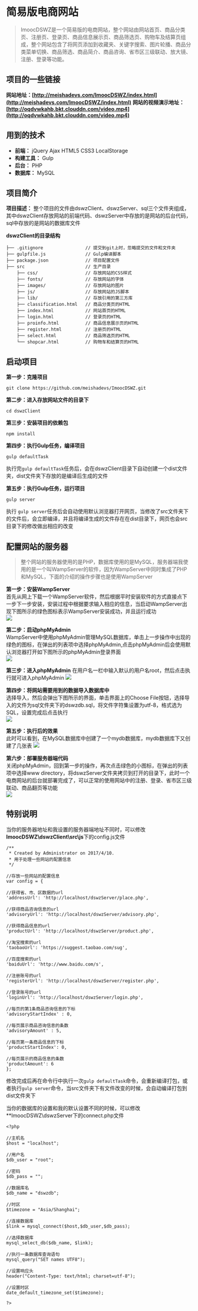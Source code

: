 # 简易版电商网站
> ImoocDSWZ是一个简易版的电商网站，整个网站由网站首页、商品分类页、注册页、登录页、商品信息展示页、商品筛选页、购物车及结算页组成，整个网站包含了将网页添加到收藏夹、关键字搜索、图片轮播、商品分类菜单切换、商品筛选、商品简介、商品咨询、省市区三级联动、放大镜、注册、登录等功能。

## 项目的一些链接

**网站地址：[http://meishadevs.com/ImoocDSWZ/index.html](http://meishadevs.com/ImoocDSWZ/index.html)**
**网站的视频演示地址：[http://oqdvwkahb.bkt.clouddn.com/video.mp4](http://oqdvwkahb.bkt.clouddn.com/video.mp4)**

## 用到的技术
- **前端：** jQuery Ajax HTML5 CSS3 LocalStorage
- **构建工具：** Gulp
- **后台：** PHP
- **数据库：** MySQL

## 项目简介
**项目描述：** 整个项目的文件由dswzClient、dswzServer、sql三个文件夹组成，其中dswzClient存放网站的前端代码、dswzServer中存放的是网站的后台代码，sql中存放的是网站的数据库文件

**dswzClient的目录结构**

	├── .gitignore                // 提交到git上时，忽略提交的文件和文件夹
	├── gulpfile.js               // Gulp编译脚本
	├── package.json              // 项目配置文件
	├── src                       // 生产目录
	    ├── css/                  // 存放网站的CSS样式
	    ├── fonts/                // 存放网站的字体
	    ├── images/               // 存放网站的图片
	    ├── js/                   // 存放网站的JS脚本
	    ├── lib/                  // 存放引用的第三方库
	    ├── classification.html   // 商品分类页的HTML
	    ├── index.html            // 网站首页的HTML
	    ├── login.html            // 登录页的HTML
	    ├── proinfo.html          // 商品信息展示页的HTML
	    ├── register.html         // 注册页的HTML
	    ├── select.html           // 商品筛选页的HTML
	    └── shopcar.html          // 购物车和结算页的HTML
            
## 启动项目

**第一步：克隆项目**  

	git clone https://github.com/meishadevs/ImoocDSWZ.git  

**第二步：进入存放网站文件的目录下**  

	cd dswzClient

**第三步：安装项目的依赖包**  

	npm install

**第四步：执行Gulp任务，编译项目**  

	gulp defaultTask

执行完`gulp defaultTask`任务后，会在dswzClient目录下自动创建一个dist文件夹，dist文件夹下存放的是编译后生成的文件

**第五步：执行Gulp任务，运行项目**  

	gulp server

执行	`gulp server`任务后会自动使用默认浏览器打开网页，当修改了src文件夹下的文件后，会立即编译，并且将编译生成的文件存在在dist目录下，网页也会src目录下的修改做出相应的改变

## 配置网站的服务器
> 整个网站的服务器使用的是PHP，数据库使用的是MySQL，服务器端我使用的是一个叫WampServer的软件，因为WampServer中同时集成了PHP和MySQL，下面的介绍的操作步骤也是使用WampServer

**第一步：安装WampServer**  
首先从网上下载一个WampServer软件，然后根据平时安装软件的方式直接点下一步下一步安装，安装过程中根据要求输入相应的信息，当启动WampServer出现下图所示的绿色图标表示WampServer安装成功，并且运行成功  
![](icon.PNG)

**第二步：启动phpMyAdmin**  
WampServer中使用phpMyAdmin管理MySQL数据库，单击上一步操作中出现的绿色的图标，在弹出的列表项中选择phpMyAdmin,点击phpMyAdmin后会使用默认浏览器打开如下图所示的phpMyAdmin登录界面  
![](login.PNG)

**第三步：进入phpMyAdmin**
在用户名一栏中输入默认的用户名root，然后点击执行就可进入phpMyAdmin
![](database.PNG)

**第四步：将网站需要用到的数据导入数据库中**  
选择导入，然后会弹出下图所示的界面，单击界面上的Choose File按钮，选择导入的文件为sql文件夹下的dswzdb.sql，将文件字符集设置为utf-8，格式选为SQL，设置完成后点击执行  
![](insert.PNG)

**第五步：执行后的效果**  
此时可以看到，在MySQL数据库中创建了一个mydb数据库，mydb数据库下又创建了几张表
![](table.PNG)

**第六步：部署服务器端代码**  
关闭phpMyAdmin，回到第一步的操作，再次点击绿色的小图标，在弹出的列表项中选择www directory，将dswzServer文件夹拷贝到打开的目录下，此时一个电商网站的后台就部署完成了，可以正常的使用网站中的注册、登录、省市区三级联动、商品翻页等功能  
![](folder.PNG)

## 特别说明
当你的服务器地址和我设置的服务器端地址不同时，可以修改**ImoocDSWZ\dswzClient\src\js**下的config.js文件

	/**
	 * Created by Administrator on 2017/4/10.
	 * 用于处理一些网站的配置信息
	 */

	//存放一些网站的配置信息
	var config = {

    //获得省、市、区数据的url
    'addressUrl': 'http://localhost/dswzServer/place.php',

    //获得商品咨询信息的url
    'advisoryUrl': 'http://localhost/dswzServer/advisory.php',

    //获得商品信息的url
    'productUrl': 'http://localhost/dswzServer/product.php',

    //淘宝搜索的url
    'taobaoUrl': 'https://suggest.taobao.com/sug',

    //百度搜索的url
    'baiduUrl': 'http://www.baidu.com/s',

    //注册账号的url
    'registerUrl': 'http://localhost/dswzServer/register.php',

    //登录账号的url
    'loginUrl': 'http://localhost/dswzServer/login.php',

    //每页的第1条商品咨询信息的下标
    'advisoryStartIndex' : 0,

    //每页展示商品咨询信息的条数
    'advisoryAmount' : 5,

    //每页第一条商品信息的下标
    'productStartIndex': 0,

    //每页展示的商品信息的条数
    'productAmount': 6
	};

修改完成后再在命令行中执行一次`gulp defaultTask`命令，会重新编译打包，或者执行`gulp server`命令，当src文件夹下有文件改变的时候，会自动编译打包到dist文件夹下

当你的数据库的设置和我的默认设置不同的时候，可以修改**ImoocDSWZ\dswzServer下的connect.php文件

	<?php
	
	//主机名
	$host = "localhost";
	
	//用户名
	$db_user = "root";
	
	//密码
	$db_pass = "";
	
	//数据库名 
	$db_name = "dswzdb";
	
	//时区 
	$timezone = "Asia/Shanghai";
	
	//连接数据库
	$link = mysql_connect($host,$db_user,$db_pass);
	
	//选择数据库
	mysql_select_db($db_name, $link);
	
	//执行一条数据库查询语句
	mysql_query("SET names UTF8");
	
	//设置响应头
	header("Content-Type: text/html; charset=utf-8");
	
	//设置时区 
	date_default_timezone_set($timezone);
	
	?>


